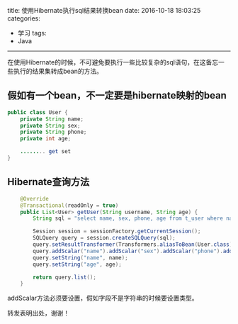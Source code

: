 title: 使用Hibernate执行sql结果转换bean
date: 2016-10-18 18:03:25
categories:
- 学习
tags:
- Java
---

在使用Hibernate的时候，不可避免要执行一些比较复杂的sql语句，在这备忘一些执行的结果集转成bean的方法。
<!--more-->

## 假如有一个bean，不一定要是hibernate映射的bean
```java
public class User {
	private String name;
	private String sex;
	private String phone;
	private int age;

	........ get set
}
```

## Hibernate查询方法
```java
	@Override
	@Transactional(readOnly = true)
	public List<User> getUser(String username, String age) {
		String sql = "select name, sex, phone, age from t_user where name = :name and age = :age";

		Session session = sessionFactory.getCurrentSession();
        SQLQuery query = session.createSQLQuery(sql);
        query.setResultTransformer(Transformers.aliasToBean(User.class));
        query.addScalar("name").addScalar("sex").addScalar("phone").addScalar("age", IntegerType.INSTANCE);
        query.setString("name", name);
        query.setString("age", age);

		return query.list();
	}
```
addScalar方法必须要设置，假如字段不是字符串的时候要设置类型。



转发表明出处，谢谢！